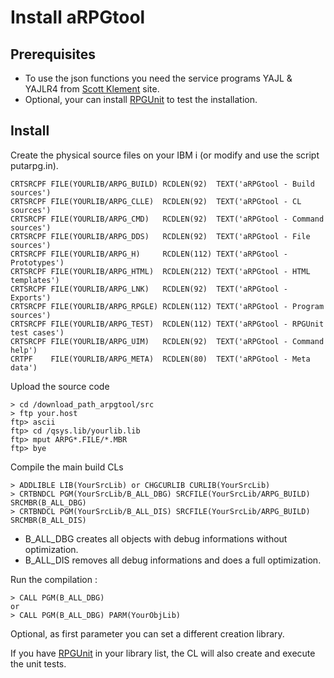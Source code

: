 # Install aRPGtool 

## Prerequisites

- To use the json functions you need the service programs YAJL & YAJLR4 from [Scott Klement](https://www.scottklement.com/yajl/ "Scott Klement") site.
- Optional, your can install [RPGUnit](http://rpgunit.sourceforge.net/ "RPGUnit") to test the installation.

## Install
Create the physical source files on your IBM i (or modify and use the script putarpg.in).

    CRTSRCPF FILE(YOURLIB/ARPG_BUILD) RCDLEN(92)  TEXT('aRPGtool - Build sources')
    CRTSRCPF FILE(YOURLIB/ARPG_CLLE)  RCDLEN(92)  TEXT('aRPGtool - CL sources')
    CRTSRCPF FILE(YOURLIB/ARPG_CMD)   RCDLEN(92)  TEXT('aRPGtool - Command sources')
    CRTSRCPF FILE(YOURLIB/ARPG_DDS)   RCDLEN(92)  TEXT('aRPGtool - File sources')
    CRTSRCPF FILE(YOURLIB/ARPG_H)     RCDLEN(112) TEXT('aRPGtool - Prototypes')
    CRTSRCPF FILE(YOURLIB/ARPG_HTML)  RCDLEN(212) TEXT('aRPGtool - HTML templates')
    CRTSRCPF FILE(YOURLIB/ARPG_LNK)   RCDLEN(92)  TEXT('aRPGtool - Exports')
    CRTSRCPF FILE(YOURLIB/ARPG_RPGLE) RCDLEN(112) TEXT('aRPGtool - Program sources')
    CRTSRCPF FILE(YOURLIB/ARPG_TEST)  RCDLEN(112) TEXT('aRPGtool - RPGUnit test cases')
    CRTSRCPF FILE(YOURLIB/ARPG_UIM)   RCDLEN(92)  TEXT('aRPGtool - Command help')
    CRTPF    FILE(YOURLIB/ARPG_META)  RCDLEN(80)  TEXT('aRPGtool - Meta data')

Upload the source code

    > cd /download_path_arpgtool/src
    > ftp your.host
    ftp> ascii
    ftp> cd /qsys.lib/yourlib.lib
    ftp> mput ARPG*.FILE/*.MBR
    ftp> bye

Compile the main build CLs 

    > ADDLIBLE LIB(YourSrcLib) or CHGCURLIB CURLIB(YourSrcLib)
    > CRTBNDCL PGM(YourSrcLib/B_ALL_DBG) SRCFILE(YourSrcLib/ARPG_BUILD) SRCMBR(B_ALL_DBG)
    > CRTBNDCL PGM(YourSrcLib/B_ALL_DIS) SRCFILE(YourSrcLib/ARPG_BUILD) SRCMBR(B_ALL_DIS)

*  B\_ALL\_DBG creates all objects with debug informations without optimization.
*  B\_ALL\_DIS removes all debug informations and does a full optimization.

Run the compilation :

    > CALL PGM(B_ALL_DBG) 
    or
    > CALL PGM(B_ALL_DBG) PARM(YourObjLib)

Optional, as first parameter you can set a different creation library.

If you have [RPGUnit](http://rpgunit.sourceforge.net/ "RPGUnit") in your library list, the CL will also create and execute the unit tests.


       
